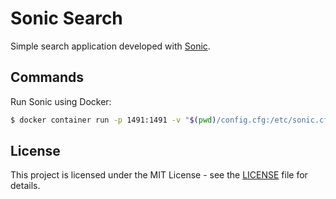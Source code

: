 # Sonic Search

Simple search application developed with [Sonic](https://github.com/valeriansaliou/sonic).

## Commands

Run Sonic using Docker:

```sh
$ docker container run -p 1491:1491 -v "$(pwd)/config.cfg:/etc/sonic.cfg" -v sonic-search-data:/var/lib/sonic/store/ -d --name sonic-search valeriansaliou/sonic:v1.3.1
```

## License

This project is licensed under the MIT License - see the [LICENSE](LICENSE) file for details.
